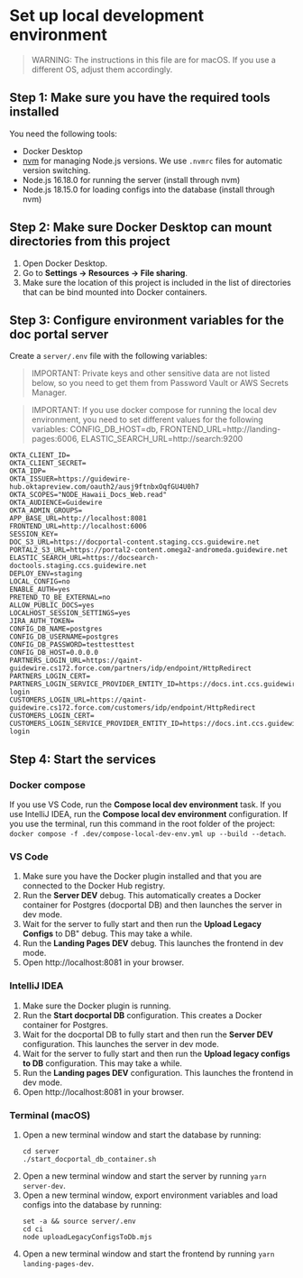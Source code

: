 # Set up local development environment

> WARNING: The instructions in this file are for macOS. If you use a different
> OS, adjust them accordingly.

## Step 1: Make sure you have the required tools installed

You need the following tools:

- Docker Desktop
- [nvm](https://github.com/nvm-sh/nvm) for managing Node.js versions. We use
  `.nvmrc` files for automatic version switching.
- Node.js 16.18.0 for running the server (install through nvm)
- Node.js 18.15.0 for loading configs into the database (install through nvm)

## Step 2: Make sure Docker Desktop can mount directories from this project

1. Open Docker Desktop.
2. Go to **Settings -> Resources -> File sharing**.
3. Make sure the location of this project is included in the list of directories
   that can be bind mounted into Docker containers.

## Step 3: Configure environment variables for the doc portal server

Create a `server/.env` file with the following variables:

> IMPORTANT: Private keys and other sensitive data are not listed below, so you
> need to get them from Password Vault or AWS Secrets Manager.

> IMPORTANT: If you use docker compose for running the local dev environment,
> you need to set different values for the following variables:
> CONFIG_DB_HOST=db, FRONTEND_URL=http://landing-pages:6006,
> ELASTIC_SEARCH_URL=http://search:9200

```
OKTA_CLIENT_ID=
OKTA_CLIENT_SECRET=
OKTA_IDP=
OKTA_ISSUER=https://guidewire-hub.oktapreview.com/oauth2/ausj9ftnbxOqfGU4U0h7
OKTA_SCOPES="NODE_Hawaii_Docs_Web.read"
OKTA_AUDIENCE=Guidewire
OKTA_ADMIN_GROUPS=
APP_BASE_URL=http://localhost:8081
FRONTEND_URL=http://localhost:6006
SESSION_KEY=
DOC_S3_URL=https://docportal-content.staging.ccs.guidewire.net
PORTAL2_S3_URL=https://portal2-content.omega2-andromeda.guidewire.net
ELASTIC_SEARCH_URL=https://docsearch-doctools.staging.ccs.guidewire.net
DEPLOY_ENV=staging
LOCAL_CONFIG=no
ENABLE_AUTH=yes
PRETEND_TO_BE_EXTERNAL=no
ALLOW_PUBLIC_DOCS=yes
LOCALHOST_SESSION_SETTINGS=yes
JIRA_AUTH_TOKEN=
CONFIG_DB_NAME=postgres
CONFIG_DB_USERNAME=postgres
CONFIG_DB_PASSWORD=testtesttest
CONFIG_DB_HOST=0.0.0.0
PARTNERS_LOGIN_URL=https://qaint-guidewire.cs172.force.com/partners/idp/endpoint/HttpRedirect
PARTNERS_LOGIN_CERT=
PARTNERS_LOGIN_SERVICE_PROVIDER_ENTITY_ID=https://docs.int.ccs.guidewire.net/partners-login
CUSTOMERS_LOGIN_URL=https://qaint-guidewire.cs172.force.com/customers/idp/endpoint/HttpRedirect
CUSTOMERS_LOGIN_CERT=
CUSTOMERS_LOGIN_SERVICE_PROVIDER_ENTITY_ID=https://docs.int.ccs.guidewire.net/customers-login
```

## Step 4: Start the services

### Docker compose

If you use VS Code, run the **Compose local dev environment** task. If you use
IntelliJ IDEA, run the **Compose local dev environment** configuration. If you
use the terminal, run this command in the root folder of the project:
`docker compose -f .dev/compose-local-dev-env.yml up --build --detach`.

### VS Code

1. Make sure you have the Docker plugin installed and that you are connected to
   the Docker Hub registry.
2. Run the **Server DEV** debug. This automatically creates a Docker container
   for Postgres (docportal DB) and then launches the server in dev mode.
3. Wait for the server to fully start and then run the **Upload Legacy Configs**
   to DB" debug. This may take a while.
4. Run the **Landing Pages DEV** debug. This launches the frontend in dev mode.
5. Open http://localhost:8081 in your browser.

### IntelliJ IDEA

1. Make sure the Docker plugin is running.
2. Run the **Start docportal DB** configuration. This creates a Docker container
   for Postgres.
3. Wait for the docportal DB to fully start and then run the **Server DEV**
   configuration. This launches the server in dev mode.
4. Wait for the server to fully start and then run the **Upload legacy configs
   to DB** configuration. This may take a while.
5. Run the **Landing pages DEV** configuration. This launches the frontend in
   dev mode.
6. Open http://localhost:8081 in your browser.

### Terminal (macOS)

1. Open a new terminal window and start the database by running:
   ```
   cd server
   ./start_docportal_db_container.sh
   ```
2. Open a new terminal window and start the server by running `yarn server-dev`.
3. Open a new terminal window, export environment variables and load configs
   into the database by running:
   ```
   set -a && source server/.env
   cd ci
   node uploadLegacyConfigsToDb.mjs
   ```
4. Open a new terminal window and start the frontend by running
   `yarn landing-pages-dev`.
